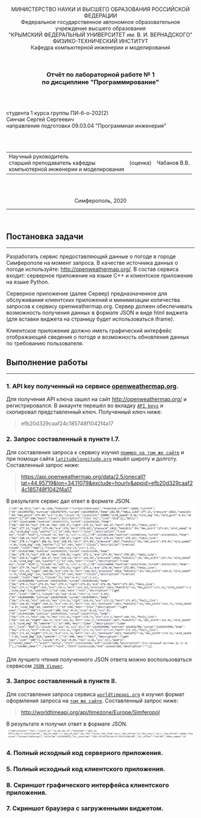 <p align="center">МИНИСТЕРСТВО НАУКИ  И ВЫСШЕГО ОБРАЗОВАНИЯ РОССИЙСКОЙ ФЕДЕРАЦИИ<br>
Федеральное государственное автономное образовательное учреждение высшего образования<br>
"КРЫМСКИЙ ФЕДЕРАЛЬНЫЙ УНИВЕРСИТЕТ им. В. И. ВЕРНАДСКОГО"<br>
ФИЗИКО-ТЕХНИЧЕСКИЙ ИНСТИТУТ<br>
Кафедра компьютерной инженерии и моделирования</p>
<br>
<h3 align="center">Отчёт по лабораторной работе № 1<br> по дисциплине "Программирование"</h3>
<br><br>
<p>студента 1 курса группы ПИ-б-о-202(2)<br>
Синчак Сергей Сергеевич<br>
направления подготовки 09.03.04 "Программная инженерия"</p>
<br><br>
<table>
<tr><td>Научный руководитель<br> старший преподаватель кафедры<br> компьютерной инженерии и моделирования</td>
<td>(оценка)</td>
<td>Чабанов В.В.</td>
</tr>
</table>
<br><br>
<p align="center">Симферополь, 2020</p>
<hr>
<br>

## Постановка задачи
---

Разработать сервис предоставляющий данные о погоде в городе Симферополе на момент запроса.  В качестве источника данных о погоде используйте: http://openweathermap.org/. В состав сервиса входит: серверное приложение на языке С++ и клиентское приложение на языке Python.

Серверное приложение (далее Сервер) предназначенное для обслуживания клиентских приложений и минимизации количества запросов к сервису openweathermap.org. Сервер должен обеспечивать возможность получения данных в формате JSON и виде html виджета (для вставки виджета на страницу будет использоваться iframe).

Клиентское приложение должно иметь графический интерфейс отображающий сведения о погоде и возможность обновления данных по требованию пользователя.

## Выполнение работы
---
### 1. API key полученный на сервисе [openweathermap.org](http://openweathermap.org/).

Для получения API ключа зашел на сайт http://openweathermap.org/ и регистрировался. В аккаунте перешёл во вкладку [`API keys`](https://home.openweathermap.org/api_keys) и скопировал представленный ключ. Полученный ключ ниже:
>efb20d329caaf24c185748f1042f4a17

### 2. Запрос составленный в пункте I.7.
Для составления запроса к сервису изучил [`пример на том же сайте`](https://openweathermap.org/api/one-call-api#current) и при помощи сайта [`latitudelongitude.org`](https://latitudelongitude.org) нашёл широту и долготу. Составленный запрос ниже:
>https://api.openweathermap.org/data/2.5/onecall?lat=44.95719&lon=34.11079&exclude=hourly&appid=efb20d329caaf24c185748f1042f4a17

В результате сервис дал ответ в формате JSON.
![`Рис.1. Ответ сервиса OpenWeatherMap`](Pic/Pic1.png)

Для лучшего чтения полученного JSON ответа можно воспользоваться сервисом [`JSON Viewer`](https://codebeautify.org/jsonviewer).

### 3. Запрос составленный в пункте II.
Для составления запроса сервиса [`worldtimeapi.org`](http://worldtimeapi.org) я изучил формат оформления запроса на [`том же сайте`](http://worldtimeapi.org/pages/schema). Составленный запрос ниже:
>http://worldtimeapi.org/api/timezone/Europe/Simferopol

В результате я получил ответ в формате JSON.
![`Рис.2. Ответ сервиса WorldTimeAPI`](Pic/Pic2.png)
### 4. Полный исходный код серверного приложения.
### 5. Полный исходный код клиентского приложения.
### 8. Скриншот графического интерфейса клиентского приложения.
### 7. Скриншот браузера с загруженными виджетом.